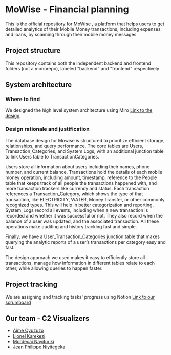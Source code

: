 # MoWise - Financial planning

This is the official repository for MoWise , a platform that helps users to get detailed analytics of their Mobile Money transactions, including expenses and loans, by scanning through their mobile money messages.

## Project structure

This repository contains both the independent backend and frontend folders (not a monorepo), labeled "backend" and "frontend" respectively

## System architecture

### Where to find

We designed the high level system architecture using Miro
[Link to the design](https://miro.com/app/board/uXjVJKEMv9c=/?share_link_id=664818185790)

### Design rationale and justification

The database design for Mowise is structured to prioritize efficient storage, relationships, and query performance. The core tables are Users, Transaction_Categories, and System Logs, with an additional junction table to link Users table to TransactionCategories.

Users store all information about users including their names, phone number, and current balance. Transactions hold the details of each mobile money operation, including amount, timestamp, reference to the People table that keeps track of all people the transactions happened with, and more transaction trackers like currency and status. Each transaction references a Transaction_Category, which shows the type of that transaction, like ELECTRICITY, WATER, Money Transfer, or other commonly recognized types. This will help in better categorization and reporting.
System_Logs record all events, including when a new transaction is recorded and whether it was successful or not. They also record when the balance of a user was updated, and the associated transaction. All these operations make auditing and history tracking fast and simple.

Finally, we have a User_Transaction_Categories junction table that makes querying the analytic reports of a user’s transactions per category easy and fast.

The design approach we used makes it easy to efficiently store all transactions, manage how information in different tables relate to each other, while allowing queries to happen faster.



## Project tracking

We are assigning and tracking tasks' progress using Notion
[Link to our scrumboard](https://www.notion.so/26825dd2b24580459a34da7ab3c8fd5a?v=26825dd2b2458083a84d000c20b0a811&source=copy_link)

## Our team - C2 Visualizers

- [Aime Cyuzuzo](https://github.com/cyuzuzo-aime)
- [Lionel Karekezi](https://github.com/karekezilionel)
- [Mordecai Nayituriki](https://github.com/nmordecai)
- [Jean Philippe Niyitegeka](https://github.com/jniyitegek)
